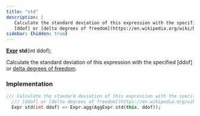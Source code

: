 ```yaml
---
title: "std"
description: |
   Calculate the standard deviation of this expression with the specified
   [ddof] or [delta degrees of freedom](https://en.wikipedia.org/wiki/Degrees_of_freedom_(statistics)).
sidebar: {hidden: true}
---
```

<span class="dart-code"><strong>[Expr] std</strong>(<span class="nobr">int ddof</span>);</span>

 Calculate the standard deviation of this expression with the specified
 [ddof] or [delta degrees of freedom](https://en.wikipedia.org/wiki/Degrees_of_freedom_(statistics)).
### Implementation
```dart
/// Calculate the standard deviation of this expression with the specified
  /// [ddof] or [delta degrees of freedom](https://en.wikipedia.org/wiki/Degrees_of_freedom_(statistics)).
  Expr std(int ddof) => Expr.agg(AggExpr.std(this, ddof));
```

[Expr]: /reference/classes/expr